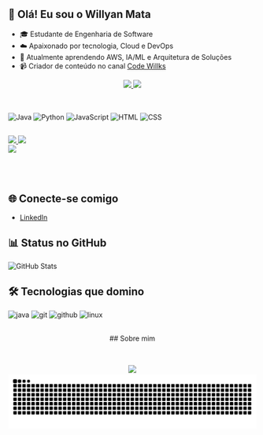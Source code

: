 ## 👋 Olá! Eu sou o Willyan Mata

- 🎓 Estudante de Engenharia de Software
- ☁️ Apaixonado por tecnologia, Cloud e DevOps
- 🌱 Atualmente aprendendo AWS, IA/ML e Arquitetura de Soluções
- 📹 Criador de conteúdo no canal [Code Willks](https://www.youtube.com/@CodeWillks)

<div align="center">
  <a href="https://github.com/WillyanMata">
    <img height="180em" src="https://github-readme-stats.vercel.app/api?username=WillyanMata&show_icons=true&theme=dark&include_all_commits=true&count_private=true"/>
    <img height="180em" src="https://github-readme-stats.vercel.app/api/top-langs/?username=WillyanMata&layout=compact&theme=dark"/>
  </a>
</div>

##

<div style="display: inline_block"><br>
  <img align="center" alt="Java" height="30" width="40" src="https://cdn.jsdelivr.net/gh/devicons/devicon/icons/java/java-original.svg">
  <img align="center" alt="Python" height="30" width="40" src="https://cdn.jsdelivr.net/gh/devicons/devicon/icons/python/python-original.svg">
  <img align="center" alt="JavaScript" height="30" width="40" src="https://cdn.jsdelivr.net/gh/devicons/devicon/icons/javascript/javascript-original.svg">
  <img align="center" alt="HTML" height="30" width="40" src="https://cdn.jsdelivr.net/gh/devicons/devicon/icons/html5/html5-original.svg">
  <img align="center" alt="CSS" height="30" width="40" src="https://cdn.jsdelivr.net/gh/devicons/devicon/icons/css3/css3-original.svg">
</div>

##

<div>
  <a href="https://www.youtube.com/@CodeWillks" target="_blank">
    <img src="https://img.shields.io/badge/YouTube-FF0000?style=for-the-badge&logo=youtube&logoColor=white">
  </a>
  <a href="https://www.linkedin.com/in/SEU-LINKEDIN" target="_blank">
    <img src="https://img.shields.io/badge/LinkedIn-0077B5?style=for-the-badge&logo=linkedin&logoColor=white">
  </a>
</div>
<img height="180em" src="https://SEU-VERCEL-URL/api/top-langs/?username=WillyanMata&layout=donut&theme=dark"/>


<br><br>
## 🌐 Conecte-se comigo
- [LinkedIn](https://www.linkedin.com/in/seu-perfil)

## 📊 Status no GitHub
![GitHub Stats](https://github-readme-stats.vercel.app/api?username=WillyanMata&show_icons=true&theme=dark)

## 🛠️ Tecnologias que domino
<p align="left">
  <img src="https://cdn.jsdelivr.net/gh/devicons/devicon/icons/java/java-original.svg" height="40" alt="java" />
  <img src="https://cdn.jsdelivr.net/gh/devicons/devicon/icons/git/git-original.svg" height="40" alt="git" />
  <img src="https://cdn.jsdelivr.net/gh/devicons/devicon/icons/github/github-original.svg" height="40" alt="github" />
  <img src="https://cdn.jsdelivr.net/gh/devicons/devicon/icons/linux/linux-original.svg" height="40" alt="linux" />
</p>

<br>
<div align="center">
  <div align="center">
## Sobre mim
<div align="center">
 
<br>

##

<div> 
  <a href="https://www.linkedin.com/in/willyandamata" target="_blank">
    <img src="https://img.shields.io/badge/-LinkedIn-%230077B5?style=for-the-badge&logo=linkedin&logoColor=white" target="_blank">
  </a> 
</div>

<img src="https://raw.githubusercontent.com/WillyanMata/WillyanMata/output/snake.svg" alt="Snake animation" />

